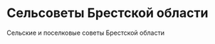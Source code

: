 Сельсоветы Брестской области
============================

Сельские и поселковые советы Брестской области
